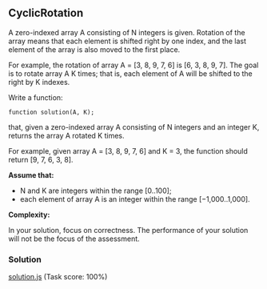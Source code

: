 ## CyclicRotation
A zero-indexed array A consisting of N integers is given. Rotation of the array means that each element is shifted right by one index, and the last element of the array is also moved to the first place.

For example, the rotation of array A = [3, 8, 9, 7, 6] is [6, 3, 8, 9, 7]. The goal is to rotate array A K times; that is, each element of A will be shifted to the right by K indexes.

Write a function:
```
function solution(A, K);
```
that, given a zero-indexed array A consisting of N integers and an integer K, returns the array A rotated K times.

For example, given array A = [3, 8, 9, 7, 6] and K = 3, the function should return [9, 7, 6, 3, 8].

**Assume that:**

- N and K are integers within the range [0..100];
- each element of array A is an integer within the range [−1,000..1,000].

**Complexity:**

In your solution, focus on correctness. The performance of your solution will not be the focus of the assessment.

### Solution
[solution.js](https://github.com/Geril/codility-solutions/blob/master/arrays/cyclicRotation/solution.js) (Task score: 100%)